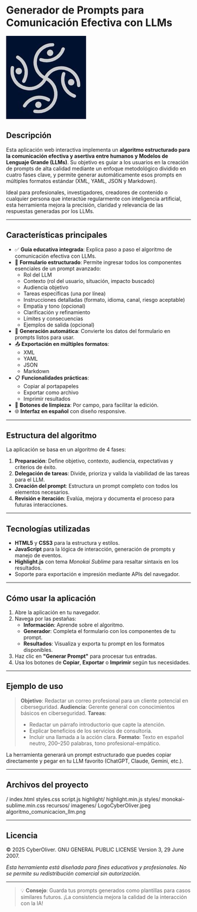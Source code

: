 # Generador de Prompts para Comunicación Efectiva con LLMs

![Logo CyberOliver](recursos/imagenes/LogoCyberOliver.jpeg)

## Descripción

Esta aplicación web interactiva implementa un **algoritmo estructurado para la comunicación efectiva y asertiva entre humanos y Modelos de Lenguaje Grande (LLMs)**. Su objetivo es guiar a los usuarios en la creación de prompts de alta calidad mediante un enfoque metodológico dividido en cuatro fases clave, y permite generar automáticamente esos prompts en múltiples formatos estándar (XML, YAML, JSON y Markdown).

Ideal para profesionales, investigadores, creadores de contenido o cualquier persona que interactúe regularmente con inteligencia artificial, esta herramienta mejora la precisión, claridad y relevancia de las respuestas generadas por los LLMs.

---

## Características principales

- ✅ **Guía educativa integrada**: Explica paso a paso el algoritmo de comunicación efectiva con LLMs.
- 🧠 **Formulario estructurado**: Permite ingresar todos los componentes esenciales de un prompt avanzado:
  - Rol del LLM
  - Contexto (rol del usuario, situación, impacto buscado)
  - Audiencia objetivo
  - Tareas específicas (una por línea)
  - Instrucciones detalladas (formato, idioma, canal, riesgo aceptable)
  - Empatía y tono (opcional)
  - Clarificación y refinamiento
  - Límites y consecuencias
  - Ejemplos de salida (opcional)
- 🔄 **Generación automática**: Convierte los datos del formulario en prompts listos para usar.
- 📤 **Exportación en múltiples formatos**:
  - XML
  - YAML
  - JSON
  - Markdown
- 📋 **Funcionalidades prácticas**:
  - Copiar al portapapeles
  - Exportar como archivo
  - Imprimir resultados
- 🧹 **Botones de limpieza**: Por campo, para facilitar la edición.
- 🌐 **Interfaz en español** con diseño responsive.

---

## Estructura del algoritmo

La aplicación se basa en un algoritmo de 4 fases:

1. **Preparación**: Define objetivo, contexto, audiencia, expectativas y criterios de éxito.
2. **Delegación de tareas**: Divide, prioriza y valida la viabilidad de las tareas para el LLM.
3. **Creación del prompt**: Estructura un prompt completo con todos los elementos necesarios.
4. **Revisión e iteración**: Evalúa, mejora y documenta el proceso para futuras interacciones.

---

## Tecnologías utilizadas

- **HTML5** y **CSS3** para la estructura y estilos.
- **JavaScript** para la lógica de interacción, generación de prompts y manejo de eventos.
- **Highlight.js** con tema *Monokai Sublime* para resaltar sintaxis en los resultados.
- Soporte para exportación e impresión mediante APIs del navegador.

---

## Cómo usar la aplicación

1. Abre la aplicación en tu navegador.
2. Navega por las pestañas:
   - **Información**: Aprende sobre el algoritmo.
   - **Generador**: Completa el formulario con los componentes de tu prompt.
   - **Resultados**: Visualiza y exporta tu prompt en los formatos disponibles.
3. Haz clic en **"Generar Prompt"** para procesar tus entradas.
4. Usa los botones de **Copiar**, **Exportar** o **Imprimir** según tus necesidades.

---

## Ejemplo de uso

> **Objetivo**: Redactar un correo profesional para un cliente potencial en ciberseguridad.
> **Audiencia**: Gerente general con conocimientos básicos en ciberseguridad.
> **Tareas**:
> - Redactar un párrafo introductorio que capte la atención.
> - Explicar beneficios de los servicios de consultoría.
> - Incluir una llamada a la acción clara.
> **Formato**: Texto en español neutro, 200–250 palabras, tono profesional-empático.

La herramienta generará un prompt estructurado que puedes copiar directamente y pegar en tu LLM favorito (ChatGPT, Claude, Gemini, etc.).

---

## Archivos del proyecto

/
  index.html
  styles.css
  script.js
  highlight/
    highlight.min.js
    styles/
      monokai-sublime.min.css
  recursos/
    imagenes/
      LogoCyberOliver.jpeg
      algoritmo_comunicacion_llm.png

---
## Licencia

© 2025 CyberOliver. GNU GENERAL PUBLIC LICENSE
                       Version 3, 29 June 2007.

*Esta herramienta está diseñada para fines educativos y profesionales. No se permite su redistribución comercial sin autorización.*

---

> 💡 **Consejo**: Guarda tus prompts generados como plantillas para casos similares futuros. ¡La consistencia mejora la calidad de la interacción con la IA!
